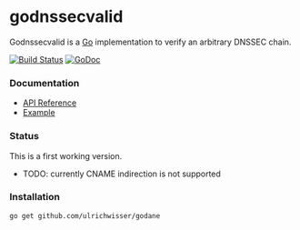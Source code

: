 # godnssecvalid
Godnssecvalid is a [Go](http://golang.org/) implementation to verify an arbitrary DNSSEC chain.

[![Build Status](https://travis-ci.org/ulrichwisser/godnssecvalid.svg?branch=master)](https://travis-ci.org/ulrichwisser/godnssecvalid)
[![GoDoc](https://godoc.org/github.com/ulrichwisser/godnssecvalid?status.svg)](https://godoc.org/github.com/ulrichwisser/godnssecvalid)

### Documentation

* [API Reference](http://godoc.org/github.com/ulrichwisser/godnssecvalid)
* [Example](https://github.com/ulrichwisser/godnssecvalid/example/godane)

### Status
This is a first working version.

- TODO: currently CNAME indirection is not supported

### Installation

    go get github.com/ulrichwisser/godane
